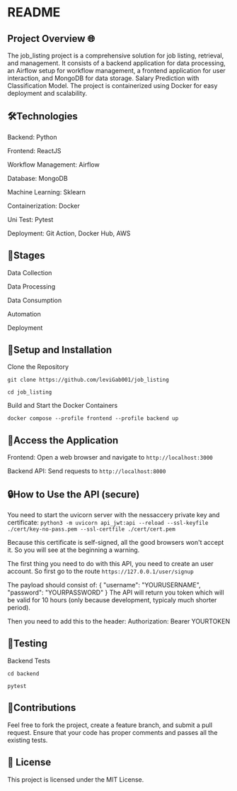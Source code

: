 # README

## Project Overview 🌐

The job_listing project is a comprehensive solution for job listing, retrieval, and management. It consists of a backend application for data processing, an Airflow setup for workflow management, a frontend application for user interaction, and MongoDB for data storage. Salary Prediction with Classification Model. The project is containerized using Docker for easy deployment and scalability. 

## 🛠️Technologies

Backend: Python

Frontend: ReactJS

Workflow Management: Airflow

Database: MongoDB

Machine Learning: Sklearn

Containerization: Docker

Uni Test: Pytest

Deployment: Git Action, Docker Hub, AWS

## 🔄Stages

Data Collection

Data Processing

Data Consumption

Automation

Deployment

## 🔧Setup and Installation

Clone the Repository

`git clone https://github.com/leviGab001/job_listing`

`cd job_listing`

Build and Start the Docker Containers

`docker compose --profile frontend --profile backend up`

## 🚀Access the Application

Frontend: Open a web browser and navigate to `http://localhost:3000`

Backend API: Send requests to `http://localhost:8000`

## 🔒How to Use the API (secure)

You need to start the uvicorn server with the nessaccery private key and certificate:
`python3 -m uvicorn api_jwt:api --reload --ssl-keyfile ./cert/key-no-pass.pem --ssl-certfile ./cert/cert.pem`

Because this certificate is self-signed, all the good browsers won't accept it. So you will see at the beginning a warning.

The first thing you need to do with this API, you need to create an user account. So first go to the route
`https://127.0.0.1/user/signup`

The payload should consist of:
{
"username": "YOURUSERNAME",
"password": "YOURPASSWORD"
}
The API will return you token which will be valid for 10 hours (only because development, typicaly much shorter period).

Then you need to add this to the header:
Authorization: Bearer YOURTOKEN

## 🧪Testing
Backend Tests

`cd backend`

`pytest`

## 🤝Contributions

Feel free to fork the project, create a feature branch, and submit a pull request. Ensure that your code has proper comments and passes all the existing tests.

## 📜 License
This project is licensed under the MIT License.
